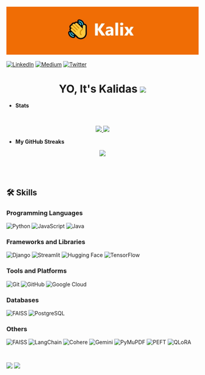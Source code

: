![banner](https://github.com/KalidasVijaybhak/KalidasVijaybhak/blob/main/1623668260853.jpg) 

[![LinkedIn][linkedin-shield]][linkedin-url]
[![Medium][medium-shield]][medium-url]
[![Twitter][twitter-shield]][twitter-url]

<h1 align="center"> YO, It's Kalidas <img src="https://raw.githubusercontent.com/MartinHeinz/MartinHeinz/master/wave.gif" width="30px"></h1>

<!-- * <img src="https://readme-typing-svg.herokuapp.com?font=Impact&color=F7F7F7&size=25&vCenter=true&width=800&lines=Just+a+dope+coder"> -->

* **Stats**

<br>
<p align="center">
<a href="https://github.com/KalidasVijayBhak">
  <img height="170em" src="https://github-readme-stats.vercel.app/api?username=KalidasVijayBhak&theme=dracula&show_icons=true&&hide_border=true&count_private=true"/>
  <img height="170em"  src="https://leetcard.jacoblin.cool/KalidasVijaybhak"/>
</a>
</p>

* **My GitHub Streaks**

<p align="center">
  <img height="170em" src="https://github-readme-streak-stats.herokuapp.com/?user=KalidasVijayBhak&hide_border=true&theme=dracula" />
</p>

<br>
<br>

## 🛠 Skills

### Programming Languages
![Python](https://img.shields.io/badge/Python-3776AB?style=for-the-badge&logo=python&logoColor=white)
![JavaScript](https://img.shields.io/badge/JavaScript-323330?style=for-the-badge&logo=javascript&logoColor=F7DF1E)
![Java](https://img.shields.io/badge/Java-ED8B00?style=for-the-badge&logo=java&logoColor=white)

### Frameworks and Libraries
![Django](https://img.shields.io/badge/Django-092E20?style=for-the-badge&logo=django&logoColor=white)
![Streamlit](https://img.shields.io/badge/Streamlit-FF4B4B?style=for-the-badge&logo=streamlit&logoColor=white)
![Hugging Face](https://img.shields.io/badge/Hugging_Face-FFCC00?style=for-the-badge&logo=huggingface&logoColor=black)
![TensorFlow](https://img.shields.io/badge/TensorFlow-FF6F00?style=for-the-badge&logo=tensorflow&logoColor=white)

### Tools and Platforms
![Git](https://img.shields.io/badge/Git-F05032?style=for-the-badge&logo=git&logoColor=white)
![GitHub](https://img.shields.io/badge/GitHub-181717?style=for-the-badge&logo=github&logoColor=white)
![Google Cloud](https://img.shields.io/badge/Google_Cloud-4285F4?style=for-the-badge&logo=google-cloud&logoColor=white)

### Databases
![FAISS](https://img.shields.io/badge/FAISS-00A98F?style=for-the-badge&logo=faiss&logoColor=white)
![PostgreSQL](https://img.shields.io/badge/PostgreSQL-336791?style=for-the-badge&logo=postgresql&logoColor=white)

### Others
![FAISS](https://img.shields.io/badge/FAISS-00A98F?style=for-the-badge&logo=faiss&logoColor=white)
![LangChain](https://img.shields.io/badge/LangChain-000000?style=for-the-badge&logo=LangChain&logoColor=white)
![Cohere](https://img.shields.io/badge/Cohere-000000?style=for-the-badge&logo=Cohere&logoColor=white)
![Gemini](https://img.shields.io/badge/Gemini-00A98F?style=for-the-badge&logo=Gemini&logoColor=white)
![PyMuPDF](https://img.shields.io/badge/PyMuPDF-FFD43B?style=for-the-badge&logo=PyMuPDF&logoColor=black)
![PEFT](https://img.shields.io/badge/PEFT-000000?style=for-the-badge&logo=PEFT&logoColor=white)
![QLoRA](https://img.shields.io/badge/QLoRA-000000?style=for-the-badge&logo=QLoRA&logoColor=white)

[twitter-shield]: https://img.shields.io/badge/Twitter-0096FF?style=for-the-badge&logo=twitter&logoColor=white
[twitter-url]: https://twitter1.com/home
[linkedin-shield]: https://img.shields.io/badge/LinkedIn-0077B5?style=for-the-badge&logo=linkedin&logoColor=white
[medium-shield]: https://img.shields.io/badge/Medium-12100E?style=for-the-badge&logo=medium&logoColor=white
[linkedin-url]: https://www.linkedin.com/in/kalidas-vb-9706731a5/
[medium-url]: https://kalidasvijaybhak.medium.com

<br>

![](https://komarev.com/ghpvc/?username=KalidasVijayBhak&color=brightgreen&style=flat-square&label=Visitors)
![](https://img.shields.io/website-up-down-green-red/http/cv.lbesson.qc.to.svg)
